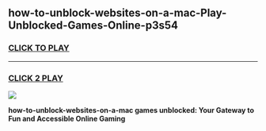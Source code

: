 
## how-to-unblock-websites-on-a-mac-Play-Unblocked-Games-Online-p3s54
<h3>
<a href="https://premium76.site?title=how-to-unblock-websites-on-a-mac&ref=25A">CLICK TO PLAY</a></h3>
<hr>

<h3>
<a href="https://premium76.site?title=how-to-unblock-websites-on-a-mac&ref=25A">CLICK 2 PLAY</a>
  
</h3>

<a href="https://premium76.site?title=how-to-unblock-websites-on-a-mac&ref=25A"><img src="https://clearcache.store/games.png"></a>


**how-to-unblock-websites-on-a-mac games unblocked: Your Gateway to Fun and Accessible Online Gaming**

